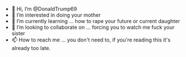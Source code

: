 - 👋 Hi, I’m @DonaldTrump69
- 👀 I’m interested in doing your mother
- 🌱 I’m currently learning ... how to rape your future or current daughter
- 💞️ I’m looking to collaborate on ... forcing you to watch me fuck your sister
- 📫 How to reach me ... you don't need to, if you're reading this it's already too late.

<!---
vikFTC/vikFTC is a ✨ special ✨ repository because its `README.md` (this file) appears on your GitHub profile.
You can click the Preview link to take a look at your changes.
--->
